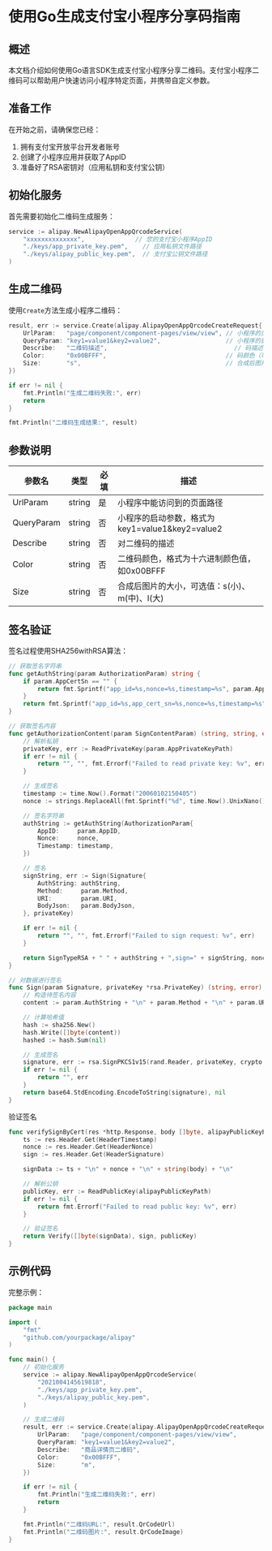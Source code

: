 # 使用Go生成支付宝小程序分享码指南

## 概述

本文档介绍如何使用Go语言SDK生成支付宝小程序分享二维码。支付宝小程序二维码可以帮助用户快速访问小程序特定页面，并携带自定义参数。

## 准备工作

在开始之前，请确保您已经：

1. 拥有支付宝开放平台开发者账号
2. 创建了小程序应用并获取了AppID
3. 准备好了RSA密钥对（应用私钥和支付宝公钥）

## 初始化服务

首先需要初始化二维码生成服务：

```go
service := alipay.NewAlipayOpenAppQrcodeService(
    "xxxxxxxxxxxxxx",              // 您的支付宝小程序AppID
    "./keys/app_private_key.pem",    // 应用私钥文件路径
    "./keys/alipay_public_key.pem",  // 支付宝公钥文件路径
)
```

## 生成二维码

使用`Create`方法生成小程序二维码：

```go
result, err := service.Create(alipay.AlipayOpenAppQrcodeCreateRequest{
    UrlParam:   "page/component/component-pages/view/view", // 小程序的页面路径
    QueryParam: "key1=value1&key2=value2",                  // 小程序的启动参数
    Describe:   "二维码描述",                                   // 码描述
    Color:      "0x00BFFF",                                 // 码颜色（可选）
    Size:       "s",                                        // 合成后图片的大小（可选）
})

if err != nil {
    fmt.Println("生成二维码失败:", err)
    return
}

fmt.Println("二维码生成结果:", result)
```

## 参数说明

| 参数名 | 类型 | 必填 | 描述 |
|--------|------|------|------|
| UrlParam | string | 是 | 小程序中能访问到的页面路径 |
| QueryParam | string | 否 | 小程序的启动参数，格式为key1=value1&key2=value2 |
| Describe | string | 否 | 对二维码的描述 |
| Color | string | 否 | 二维码颜色，格式为十六进制颜色值，如0x00BFFF |
| Size | string | 否 | 合成后图片的大小，可选值：s(小)、m(中)、l(大) |

## 签名验证

签名过程使用SHA256withRSA算法：

```go
// 获取签名字符串
func getAuthString(param AuthorizationParam) string {
	if param.AppCertSn == "" {
		return fmt.Sprintf("app_id=%s,nonce=%s,timestamp=%s", param.AppID, param.Nonce, param.Timestamp)
	}
	return fmt.Sprintf("app_id=%s,app_cert_sn=%s,nonce=%s,timestamp=%s", param.AppID, param.AppCertSn, param.Nonce, param.Timestamp)
}

// 获取签名内容
func getAuthorizationContent(param SignContentParam) (string, string, error) {
	// 解析私钥
	privateKey, err := ReadPrivateKey(param.AppPrivateKeyPath)
	if err != nil {
		return "", "", fmt.Errorf("Failed to read private key: %v", err)
	}

	// 生成签名
	timestamp := time.Now().Format("20060102150405")
	nonce := strings.ReplaceAll(fmt.Sprintf("%d", time.Now().UnixNano()), "-", "")

	// 签名字符串
	authString := getAuthString(AuthorizationParam{
		AppID:     param.AppID,
		Nonce:     nonce,
		Timestamp: timestamp,
	})

	// 签名
	signString, err := Sign(Signature{
		AuthString: authString,
		Method:     param.Method,
		URI:        param.URI,
		BodyJson:   param.BodyJson,
	}, privateKey)

	if err != nil {
		return "", "", fmt.Errorf("Failed to sign request: %v", err)
	}

	return SignTypeRSA + " " + authString + ",sign=" + signString, nonce, nil
}

// 对数据进行签名
func Sign(param Signature, privateKey *rsa.PrivateKey) (string, error) {
	// 构造待签名内容
	content := param.AuthString + "\n" + param.Method + "\n" + param.URI + "\n" + param.BodyJson + "\n"

	// 计算哈希值
	hash := sha256.New()
	hash.Write([]byte(content))
	hashed := hash.Sum(nil)

	// 生成签名
	signature, err := rsa.SignPKCS1v15(rand.Reader, privateKey, crypto.SHA256, hashed)
	if err != nil {
		return "", err
	}
	return base64.StdEncoding.EncodeToString(signature), nil
}

```

验证签名
```go
func verifySignByCert(res *http.Response, body []byte, alipayPublicKeyPath string) (err error) {
	ts := res.Header.Get(HeaderTimestamp)
	nonce := res.Header.Get(HeaderNonce)
	sign := res.Header.Get(HeaderSignature)

	signData := ts + "\n" + nonce + "\n" + string(body) + "\n"

	// 解析公钥
	publicKey, err := ReadPublicKey(alipayPublicKeyPath)
	if err != nil {
		return fmt.Errorf("Failed to read public key: %v", err)
	}

	// 验证签名
	return Verify([]byte(signData), sign, publicKey)
}
```

## 示例代码

完整示例：

```go
package main

import (
	"fmt"
	"github.com/yourpackage/alipay"
)

func main() {
	// 初始化服务
	service := alipay.NewAlipayOpenAppQrcodeService(
		"2021004145619818",
		"./keys/app_private_key.pem",
		"./keys/alipay_public_key.pem",
	)

	// 生成二维码
	result, err := service.Create(alipay.AlipayOpenAppQrcodeCreateRequest{
		UrlParam:   "page/component/component-pages/view/view",
		QueryParam: "key1=value1&key2=value2",
		Describe:   "商品详情页二维码",
		Color:      "0x00BFFF",
		Size:       "m",
	})

	if err != nil {
		fmt.Println("生成二维码失败:", err)
		return
	}

	fmt.Println("二维码URL:", result.QrCodeUrl)
	fmt.Println("二维码图片:", result.QrCodeImage)
}
```